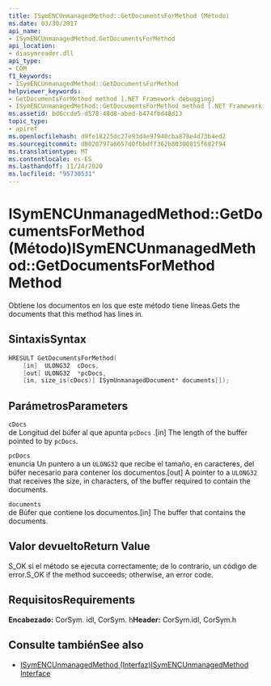 ```yaml
---
title: ISymENCUnmanagedMethod::GetDocumentsForMethod (Método)
ms.date: 03/30/2017
api_name:
- ISymENCUnmanagedMethod.GetDocumentsForMethod
api_location:
- diasymreader.dll
api_type:
- COM
f1_keywords:
- ISymENCUnmanagedMethod::GetDocumentsForMethod
helpviewer_keywords:
- GetDocumentsForMethod method [.NET Framework debugging]
- ISymENCUnmanagedMethod::GetDocumentsForMethod method [.NET Framework debugging]
ms.assetid: bd6ccde5-d578-48d8-abed-b474fbd48d13
topic_type:
- apiref
ms.openlocfilehash: d9fe18225dc27e93d4e97940cba878e4d73b4ed2
ms.sourcegitcommit: d8020797a6657d0fbbdff362b80300815f682f94
ms.translationtype: MT
ms.contentlocale: es-ES
ms.lasthandoff: 11/24/2020
ms.locfileid: "95730531"
---
```

# <a name="isymencunmanagedmethodgetdocumentsformethod-method"></a><span data-ttu-id="46f45-102">ISymENCUnmanagedMethod::GetDocumentsForMethod (Método)</span><span class="sxs-lookup"><span data-stu-id="46f45-102">ISymENCUnmanagedMethod::GetDocumentsForMethod Method</span></span>

<span data-ttu-id="46f45-103">Obtiene los documentos en los que este método tiene líneas.</span><span class="sxs-lookup"><span data-stu-id="46f45-103">Gets the documents that this method has lines in.</span></span>  
  
## <a name="syntax"></a><span data-ttu-id="46f45-104">Sintaxis</span><span class="sxs-lookup"><span data-stu-id="46f45-104">Syntax</span></span>  
  
```cpp  
HRESULT GetDocumentsForMethod(  
    [in]  ULONG32  cDocs,  
    [out] ULONG32  *pcDocs,
    [in, size_is(cDocs)] ISymUnmanagedDocument* documents[]);  
```  
  
## <a name="parameters"></a><span data-ttu-id="46f45-105">Parámetros</span><span class="sxs-lookup"><span data-stu-id="46f45-105">Parameters</span></span>  

 `cDocs`  
 <span data-ttu-id="46f45-106">de Longitud del búfer al que apunta `pcDocs` .</span><span class="sxs-lookup"><span data-stu-id="46f45-106">[in] The length of the buffer pointed to by `pcDocs`.</span></span>  
  
 `pcDocs`  
 <span data-ttu-id="46f45-107">enuncia Un puntero a un `ULONG32` que recibe el tamaño, en caracteres, del búfer necesario para contener los documentos.</span><span class="sxs-lookup"><span data-stu-id="46f45-107">[out] A pointer to a `ULONG32` that receives the size, in characters, of the buffer required to contain the documents.</span></span>  
  
 `documents`  
 <span data-ttu-id="46f45-108">de Búfer que contiene los documentos.</span><span class="sxs-lookup"><span data-stu-id="46f45-108">[in] The buffer that contains the documents.</span></span>  
  
## <a name="return-value"></a><span data-ttu-id="46f45-109">Valor devuelto</span><span class="sxs-lookup"><span data-stu-id="46f45-109">Return Value</span></span>  

 <span data-ttu-id="46f45-110">S_OK si el método se ejecuta correctamente; de lo contrario, un código de error.</span><span class="sxs-lookup"><span data-stu-id="46f45-110">S_OK if the method succeeds; otherwise, an error code.</span></span>  
  
## <a name="requirements"></a><span data-ttu-id="46f45-111">Requisitos</span><span class="sxs-lookup"><span data-stu-id="46f45-111">Requirements</span></span>  

 <span data-ttu-id="46f45-112">**Encabezado:** CorSym. idl, CorSym. h</span><span class="sxs-lookup"><span data-stu-id="46f45-112">**Header:** CorSym.idl, CorSym.h</span></span>  
  
## <a name="see-also"></a><span data-ttu-id="46f45-113">Consulte también</span><span class="sxs-lookup"><span data-stu-id="46f45-113">See also</span></span>

- [<span data-ttu-id="46f45-114">ISymENCUnmanagedMethod (Interfaz)</span><span class="sxs-lookup"><span data-stu-id="46f45-114">ISymENCUnmanagedMethod Interface</span></span>](isymencunmanagedmethod-interface.md)
